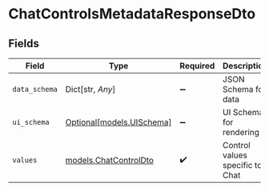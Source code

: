 # ChatControlsMetadataResponseDto


## Fields

| Field                                                | Type                                                 | Required                                             | Description                                          |
| ---------------------------------------------------- | ---------------------------------------------------- | ---------------------------------------------------- | ---------------------------------------------------- |
| `data_schema`                                        | Dict[str, *Any*]                                     | :heavy_minus_sign:                                   | JSON Schema for data                                 |
| `ui_schema`                                          | [Optional[models.UISchema]](../models/uischema.md)   | :heavy_minus_sign:                                   | UI Schema for rendering                              |
| `values`                                             | [models.ChatControlDto](../models/chatcontroldto.md) | :heavy_check_mark:                                   | Control values specific to Chat                      |